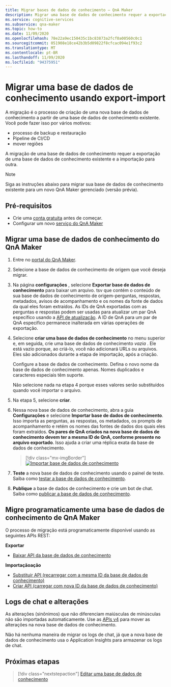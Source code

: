 ```yaml
---
title: Migrar bases de dados de conhecimento – QnA Maker
description: Migrar uma base de dados de conhecimento requer a exportação de uma base de dados de conhecimento e a importação para outra.
ms.service: cognitive-services
ms.subservice: qna-maker
ms.topic: how-to
ms.date: 11/09/2020
ms.openlocfilehash: 78e22a9ec150435c1bc83873a2fcf0a00560c0c1
ms.sourcegitcommit: 051908e18ce42b3b5d09822f8cfcac094e1f93c2
ms.translationtype: MT
ms.contentlocale: pt-BR
ms.lasthandoff: 11/09/2020
ms.locfileid: "94375951"
---
```

# <a name="migrate-a-knowledge-base-using-export-import"></a>Migrar uma base de dados de conhecimento usando export-import

A migração é o processo de criação de uma nova base de dados de conhecimento a partir de uma base de dados de conhecimento existente. Você pode fazer isso por vários motivos:

* processo de backup e restauração
* Pipeline de CI/CD
* mover regiões

A migração de uma base de dados de conhecimento requer a exportação de uma base de dados de conhecimento existente e a importação para outra.

> [!NOTE]
> Siga as instruções abaixo para migrar sua base de dados de conhecimento existente para um novo QnA Maker gerenciado (versão prévia).

## <a name="prerequisites"></a>Pré-requisitos

* Crie uma [conta gratuita](https://azure.microsoft.com/free/cognitive-services/) antes de começar.
* Configurar um novo [serviço do QnA Maker](../How-To/set-up-qnamaker-service-azure.md)

## <a name="migrate-a-knowledge-base-from-qna-maker"></a>Migrar uma base de dados de conhecimento do QnA Maker
1. Entre no [portal do QnA Maker](https://qnamaker.ai).
1. Selecione a base de dados de conhecimento de origem que você deseja migrar.

1. Na página **configurações** , selecione **Exportar base de dados de conhecimento** para baixar um arquivo. tsv que contém o conteúdo de sua base de dados de conhecimento de origem-perguntas, respostas, metadados, avisos de acompanhamento e os nomes da fonte de dados da qual eles foram extraídos. As IDs de QnA exportadas com as perguntas e respostas podem ser usadas para atualizar um par QnA específico usando a [API de atualização](https://docs.microsoft.com/rest/api/cognitiveservices/qnamaker/knowledgebase/update). A ID de QnA para um par de QnA específico permanece inalterada em várias operações de exportação.

1. Selecione **criar uma base de dados de conhecimento** no menu superior e, em seguida, crie uma base de dados de conhecimento _vazia_ . Ele está vazio porque, ao criá-lo, você não adicionará URLs ou arquivos. Eles são adicionados durante a etapa de importação, após a criação.

    Configure a base de dados de conhecimento. Defina o novo nome da base de dados de conhecimento apenas. Nomes duplicados e caracteres especiais têm suporte.

    Não selecione nada na etapa 4 porque esses valores serão substituídos quando você importar o arquivo.

1. Na etapa 5, selecione **criar**.

1. Nessa nova base de dados de conhecimento, abra a guia **Configurações** e selecione **Importar base de dados de conhecimento**. Isso importa as perguntas, as respostas, os metadados, os prompts de acompanhamento e retém os nomes das fontes de dados dos quais eles foram extraídos. **Os pares de QnA criados na nova base de dados de conhecimento devem ter a mesma ID de QnA, conforme presente no arquivo exportado**. Isso ajuda a criar uma réplica exata da base de dados de conhecimento.

   > [!div class="mx-imgBorder"]
   > [![Importar base de dados de conhecimento](../media/qnamaker-how-to-migrate-kb/Import.png)](../media/qnamaker-how-to-migrate-kb/Import.png#lightbox)

1. **Teste** a nova base de dados de conhecimento usando o painel de teste. Saiba como [testar a base de dados de conhecimento](../How-To/test-knowledge-base.md).

1. **Publique** a base de dados de conhecimento e crie um bot de chat. Saiba como [publicar a base de dados de conhecimento](../Quickstarts/create-publish-knowledge-base.md#publish-the-knowledge-base).

## <a name="programmatically-migrate-a-knowledge-base-from-qna-maker"></a>Migre programaticamente uma base de dados de conhecimento de QnA Maker

O processo de migração está programaticamente disponível usando as seguintes APIs REST:

**Exportar**

* [Baixar API da base de dados de conhecimento](https://docs.microsoft.com/rest/api/cognitiveservices/qnamaker/knowledgebase/download)

**Importaçãoação**

* [Substituir API (recarregar com a mesma ID da base de dados de conhecimento)](https://docs.microsoft.com/rest/api/cognitiveservices/qnamaker/knowledgebase/replace)
* [Criar API (carregar com nova ID da base de dados de conhecimento)](https://docs.microsoft.com/rest/api/cognitiveservices/qnamaker/knowledgebase/create)


## <a name="chat-logs-and-alterations"></a>Logs de chat e alterações
As alterações (sinônimos) que não diferenciam maiúsculas de minúsculas não são importadas automaticamente. Use as [APIs v4](https://go.microsoft.com/fwlink/?linkid=2092179) para mover as alterações na nova base de dados de conhecimento.

Não há nenhuma maneira de migrar os logs de chat, já que a nova base de dados de conhecimento usa o Application Insights para armazenar os logs de chat.

## <a name="next-steps"></a>Próximas etapas

> [!div class="nextstepaction"]
> [Editar uma base de dados de conhecimento](../How-To/edit-knowledge-base.md)
